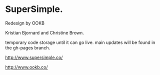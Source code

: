 # SuperSimple.

Redesign by OOKB

Kristian Bjornard and Christine Brown.

temporary code storage until it can go live. main updates will be found in the gh-pages branch.

http://www.supersimple.co/

http://www.ookb.co/